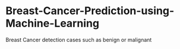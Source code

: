 # Breast-Cancer-Prediction-using-Machine-Learning
Breast Cancer detection cases such as benign or malignant
